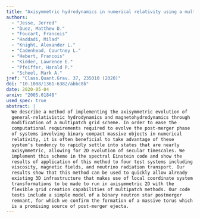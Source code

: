 ```yaml
---
title: "Axisymmetric hydrodynamics in numerical relativity using a multipatch method"
authors:
  - "Jesse, Jerred"
  - "Duez, Matthew D."
  - "Foucart, Francois"
  - "Haddadi, Milad"
  - "Knight, Alexander L."
  - "Cadenhead, Courtney L."
  - "Hebert, Francois"
  - "Kidder, Lawrence E."
  - "Pfeiffer, Harald P."
  - "Scheel, Mark A."
jref: "Class.Quant.Grav. 37, 235010 (2020)"
doi: "10.1088/1361-6382/abbc8b"
date: 2020-05-04
arxiv: "2005.01848"
used_spec: true
abstract: |
  We describe a method of implementing the axisymmetric evolution of
  general-relativistic hydrodynamics and magnetohydrodynamics through
  modification of a multipatch grid scheme. In order to ease the
  computational requirements required to evolve the post-merger phase
  of systems involving binary compact massive objects in numerical
  relativity, it is often beneficial to take advantage of these
  system’s tendency to rapidly settle into states that are nearly
  axisymmetric, allowing for 2D evolution of secular timescales. We
  implement this scheme in the spectral Einstein code and show the
  results of application of this method to four test systems including
  viscosity, magnetic fields, and neutrino radiation transport. Our
  results show that this method can be used to quickly allow already
  existing 3D infrastructure that makes use of local coordinate system
  transformations to be made to run in axisymmetric 2D with the
  flexible grid creation capabilities of multipatch methods. Our code
  tests include a simple model of a binary neutron star postmerger
  remnant, for which we confirm the formation of a massive torus which
  is a promising source of post-merger ejecta.
---
```


